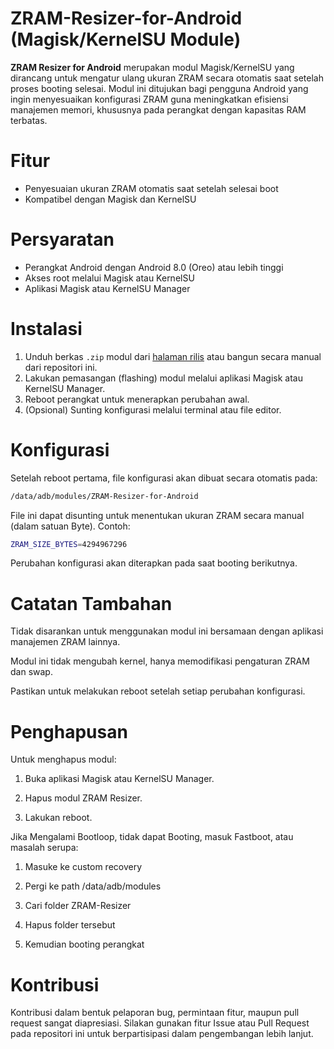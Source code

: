 # ZRAM-Resizer-for-Android (Magisk/KernelSU Module)

**ZRAM Resizer for Android** merupakan modul Magisk/KernelSU yang dirancang untuk mengatur ulang ukuran ZRAM secara otomatis saat setelah proses booting selesai. Modul ini ditujukan bagi pengguna Android yang ingin menyesuaikan konfigurasi ZRAM guna meningkatkan efisiensi manajemen memori, khususnya pada perangkat dengan kapasitas RAM terbatas.

# Fitur

- Penyesuaian ukuran ZRAM otomatis saat setelah selesai boot
- Kompatibel dengan Magisk dan KernelSU

# Persyaratan

- Perangkat Android dengan Android 8.0 (Oreo) atau lebih tinggi
- Akses root melalui Magisk atau KernelSU
- Aplikasi Magisk atau KernelSU Manager

# Instalasi

1. Unduh berkas `.zip` modul dari [halaman rilis](https://github.com/Katryoshkh/ZRAM-Resizer-Android/releases) atau bangun secara manual dari repositori ini.
2. Lakukan pemasangan (flashing) modul melalui aplikasi Magisk atau KernelSU Manager.
3. Reboot perangkat untuk menerapkan perubahan awal.
4. (Opsional) Sunting konfigurasi melalui terminal atau file editor.

# Konfigurasi

Setelah reboot pertama, file konfigurasi akan dibuat secara otomatis pada:

```bash
/data/adb/modules/ZRAM-Resizer-for-Android
```

File ini dapat disunting untuk menentukan ukuran ZRAM secara manual (dalam satuan Byte). Contoh:

   ```bash
   ZRAM_SIZE_BYTES=4294967296
   ```

Perubahan konfigurasi akan diterapkan pada saat booting berikutnya.

# Catatan Tambahan

Tidak disarankan untuk menggunakan modul ini bersamaan dengan aplikasi manajemen ZRAM lainnya.

Modul ini tidak mengubah kernel, hanya memodifikasi pengaturan ZRAM dan swap.

Pastikan untuk melakukan reboot setelah setiap perubahan konfigurasi.


# Penghapusan

Untuk menghapus modul:

1. Buka aplikasi Magisk atau KernelSU Manager.


2. Hapus modul ZRAM Resizer.


3. Lakukan reboot.

Jika Mengalami Bootloop, tidak dapat Booting, masuk Fastboot, atau masalah serupa:

1. Masuke ke custom recovery
   
2. Pergi ke path /data/adb/modules
   
3. Cari folder ZRAM-Resizer
   
4. Hapus folder tersebut
   
5. Kemudian booting perangkat

# Kontribusi

Kontribusi dalam bentuk pelaporan bug, permintaan fitur, maupun pull request sangat diapresiasi. Silakan gunakan fitur Issue atau Pull Request pada repositori ini untuk berpartisipasi dalam pengembangan lebih lanjut.
